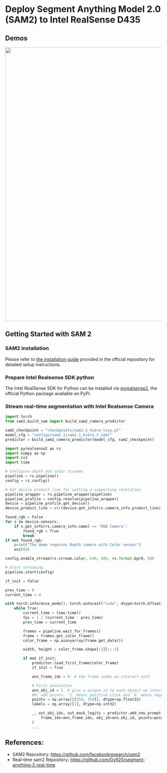 # Deploy Segment Anything Model 2.0 (SAM2) to Intel RealSense D435

## Demos
<div align=center>
<p align="center">
<img src="./assets/blackswan.gif" width="880">
</p>
</div>

## Getting Started with SAM 2

### SAM2 installation

Please refer to [the installation guide](https://github.com/facebookresearch/sam2/tree/main) provided in the official repository for detailed setup instructions.

### Prepare Intel Realsense SDK python

The Intel RealSense SDK for Python can be installed via [pyrealsense2](https://github.com/IntelRealSense/librealsense/blob/master/wrappers/python/readme.md), the official Python package available on PyPI.

### Stream real-time segmentation with Intel Realsense Camera

```python
import torch
from sam2.build_sam import build_sam2_camera_predictor

sam2_checkpoint = "checkpoints/sam2.1_hiera_tiny.pt"
model_cfg = "configs/sam2.1/sam2.1_hiera_t.yaml"
predictor = build_sam2_camera_predictor(model_cfg, sam2_checkpoint)

import pyrealsense2 as rs
import numpy as np
import cv2
import time

# Configure depth and color streams
pipeline = rs.pipeline()
config = rs.config()

# Get device product line for setting a supporting resolution
pipeline_wrapper = rs.pipeline_wrapper(pipeline)
pipeline_profile = config.resolve(pipeline_wrapper)
device = pipeline_profile.get_device()
device_product_line = str(device.get_info(rs.camera_info.product_line))

found_rgb = False
for s in device.sensors:
    if s.get_info(rs.camera_info.name) == 'RGB Camera':
        found_rgb = True
        break
if not found_rgb:
    print("The demo requires Depth camera with Color sensor")
    exit(0)

config.enable_stream(rs.stream.color, 640, 480, rs.format.bgr8, 60)

# Start streaming
pipeline.start(config)

if_init = False

prev_time = 0
current_time = 0

with torch.inference_mode(), torch.autocast("cuda", dtype=torch.bfloat16):
    while True:
        current_time = time.time()
        fps = 1 / (current_time - prev_time)
        prev_time = current_time

        frames = pipeline.wait_for_frames()
        frame = frames.get_color_frame()
        color_frame = np.asanyarray(frame.get_data())

        width, height = color_frame.shape[:2][::-1]

        if not if_init:
            predictor.load_first_frame(color_frame)
            if_init = True

            ann_frame_idx = 0  # the frame index we interact with

            # First annotation
            ann_obj_id = 1  # give a unique id to each object we interact with (it can be any integers)
            ##! add points, `1` means positive click and `0` means negative click
            points = np.array([[350, 350]], dtype=np.float32)
            labels = np.array([1], dtype=np.int32)

            _, out_obj_ids, out_mask_logits = predictor.add_new_prompt(
                frame_idx=ann_frame_idx, obj_id=ann_obj_id, points=points, labels=labels
            )
            ...
```

## References:

- SAM2 Repository: https://github.com/facebookresearch/sam2
- Real-time sam2 Repository: https://github.com/Gy920/segment-anything-2-real-time

